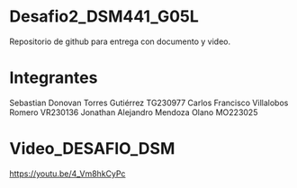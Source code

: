 # Desafio2_DSM441_G05L
Repositorio de github para entrega con documento y video.

# Integrantes
Sebastian Donovan Torres Gutiérrez TG230977
Carlos Francisco Villalobos Romero VR230136
Jonathan Alejandro Mendoza Olano MO223025

# Video_DESAFIO_DSM
https://youtu.be/4_Vm8hkCyPc
